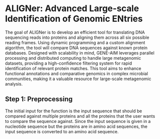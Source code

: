 # ALIGNer: Advanced Large-scale Identification of Genomic ENtries

The goal of ALIGNer is to develop an efficient tool for translating DNA sequencing reads into proteins and aligning them across all six possible reading frames. Using dynamic programming and a custom alignment algorithm, the tool will compare DNA sequences against known protein databases. Designed with scalability in mind, GENE-AIM leverages parallel processing and distributed computing to handle large metagenomic datasets, providing a high-confidence filtering system for rapid identification of relevant protein matches. This tool aims to enhance functional annotations and comparative genomics in complex microbial communities, making it a valuable resource for large-scale metagenomic analysis.

## Step 1: Preprocessing
The initial input for the function is the input sequence that should be compared against multiple proteins and all the proteins that the user wants to compare the sequence against. Since the input sequence is given in a nucleotide sequence but the proteins are in amino acid sequences, the input sequence is converted to an amino acid sequence.